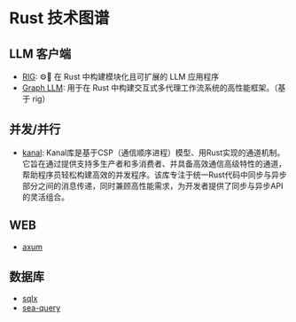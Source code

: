 # Rust 技术图谱

## LLM 客户端

- [RIG](https://github.com/0xPlaygrounds/rig): ⚙️🦀 在 Rust 中构建模块化且可扩展的 LLM 应用程序
- [Graph LLM](https://github.com/a-agmon/rs-graph-llm): 用于在 Rust 中构建交互式多代理工作流系统的高性能框架。（基于 rig）

## 并发/并行

- [kanal](https://crates.io/crates/kanal): Kanal库是基于CSP（通信顺序进程）模型、用Rust实现的通道机制。它旨在通过提供支持多生产者和多消费者、并具备高效通信高级特性的通道，帮助程序员轻松构建高效的并发程序。该库专注于统一Rust代码中同步与异步部分之间的消息传递，同时兼顾高性能需求，为开发者提供了同步与异步API的灵活组合。

## WEB

- [axum](https://docs.rs/axum)

## 数据库

- [sqlx](https://github.com/launchbadge/sqlx)
- [sea-query](https://github.com/SeaQL/sea-query/)
